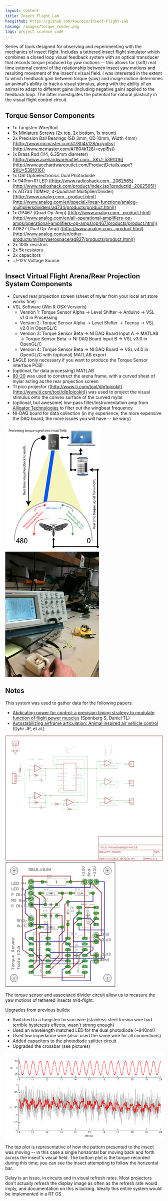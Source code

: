 ```yaml
---
layout: content
title: Insect Flight Lab
hasgithub: https://github.com/kairozu/Insect-Flight-Lab
hasimg: /images/torque_render.png
tags: project science code
---
```

Series of tools designed for observing and experimenting with the mechanics of insect flight. Includes a tethered insect flight simulator which combines a closed loop visual feedback system with an optical transducer that records torque produced by yaw motions -- this allows for (soft) real time external control of the relationship between insect yaw motions and resulting movement of the insect's visual field. I was interested in the extent to which feedback gain between torque (yaw) and image motion determines an animal's ability to track a visual stimulus, along with the ability of an animal to adapt to different gains (including negative gain) applied to the feedback loop.  The latter investigates the potential for natural plasticity in the visual flight control circuit. 

## Torque Sensor Components
* 1x Tungsten Wire/Rod
* 5x Miniature Screws (2x top, 2x bottom, 1x mount)
* 2x Precision Ball Bearings (SD 3mm, OD 10mm, Width 4mm) ([http://www.mcmaster.com/#7804k128/=cypl5s](http://www.mcmaster.com/#7804k128/=cypl5s))
* 1x Brass Rod (1/4, 6.35mm diameter) ([http://www.acehardwareoutlet.com...SKU=5391016](http://www.acehardwareoutlet.com/ProductDetails.aspx?SKU=5391016))
* 1x OSI Optoelectronics Dual Photodiode
* 1x 940nm IR LED ([http://www.radioshack.com...2062565](http://www.radioshack.com/product/index.jsp?productId=2062565))
* 1x AD734 (10MHz, 4-Quadrant Multiplier/Divider) ([http://www.analog.com...product.html](http://www.analog.com/en/special-linear-functions/analog-multipliersdividers/ad734/products/product.html))
* 1x OP467 (Quad Op-Amp) ([http://www.analog.com...product.html](http://www.analog.com/en/all-operational-amplifiers-op-amps/operational-amplifiers-op-amps/op467/products/product.html))
* AD827 (Dual Op-Amp) ([http://www.analog.com...product.html](http://www.analog.com/en/other-products/militaryaerospace/ad827/products/product.html))
* 2x 100k resistors
* 2x 5k resistors
* 2x capacitors
* +/-12V Voltage Source

## Insect Virtual Flight Arena/Rear Projection System Components
* Curved rear projection screen (sheet of mylar from your local art store works fine)
* VSL Software (Win & OSX Versions)
	* Version 1: Torque Sensor Alpha &rarr; Level Shifter &rarr; Arduino &rarr; VSL v1.0 in Processing
	* Version 2: Torque Sensor Alpha &rarr; Level Shifter &rarr; Teensy &rarr; VSL v2.0 in OpenGL/C
	* Version 3: Torque Sensor Beta &rarr; NI DAQ Board Input A &rarr; MATLAB &rarr; Torque Sensor Beta &rarr; NI DAQ Board Input B &rarr; VSL v3.0 in OpenGL/C
	* Version 4: Torque Sensor Beta &rarr; NI DAQ Board &rarr; VSL v4.0 in OpenGL/C with (optional) MATLAB export
* EAGLE (only necessary if you want to produce the Torque Sensor interface PCB)
* (optional, for data processing) MATLAB
* [80-20](http://www.8020.net/) was used to construct the arena frame, with a curved sheet of mylar acting as the rear projection screen
* TI pico projector ([http://www.ti.com/tool/dlp1picokit](http://www.ti.com/tool/dlp1picokit)) was used to project the visual stimulus onto the convex surface of the curved mylar
* (optional, but awesome) low-pass filter/instrumentation amp from [Alligator Technologies]( http://www.alligatortech.com/USBPGF-S1_USB_programmable_instrumentation_amplifier_low_pass_anti_alias_filter.htm) to filter out the wingbeat frequency
* NI-DAQ board for data collection (in my experience, the more expensive the DAQ board, the more issues you will have -- be wary)

<div class="flexBox">
	<img height="400" src="/images/torquearena.png" />
	<img height="400" src="/images/testing_torque.jpg" />
</div>

## Notes
This system was used to gather data for the following papers:
 
* [Abdicating power for control: a precision timing strategy to modulate function of flight power muscles](/images/abdicating.pdf) (Sponberg S, Daniel TL)
* [Autostabilizing airframe articulation: Animal inspired air vehicle control](/images/autostabilizing.pdf) (Dyhr JP, et al.)

<div class="flexBox">
	<img height="400" src="/images/torque2.0.png" /> 
	<img height="400" src="/images/torque2.0board.png" />
</div>

The torque sensor and associated divider circuit allow us to measure the yaw motions of tethered insects mid-flight. 

Upgrades from previous builds:

* Switched to a tungsten torsion wire (stainless steel torsion wire had terrible hysteresis effects, wasn't strong enough)
* Used an wavelength matched LED for the dual photodiode (~940nm)
* Used low impedance wire (also: used the same wire for all connections)
* Added capacitors to the photodiode splitter circuit
* Upgraded the crossbar (see pictures)

<img class="image_center" src="/images/torqueTest_sinusoidalGrating2Hz.png" />

The top plot is representative of how the pattern presented to the insect was moving -- in this case a single horizontal bar moving back and forth across the insect's visual field. The bottom plot is the torque recorded during this time; you can see the insect attempting to follow the horizontal bar. 
	
Delay is an issue, in circuits and in visual refresh rates. Most projectors don't actually refresh the display image as often as the refresh rate would imply, and documentation on this is lacking. Ideally this entire system would be implemented in a RT OS.
